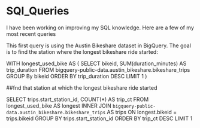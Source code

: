 # SQl_Queries
I have been working on improving my SQL knowledge.  Here are a few of my most recent queries


This first query is using the Austin Bikeshare dataset in BigQuery.  The goal is to find the station where the longest bikeshare ride started:

WITH longest_used_bike AS (
    SELECT
      bikeid,
      SUM(duration_minutes) AS trip_duration
    FROM
      bigquery-public-data.austin_bikeshare.bikeshare_trips
    GROUP By
      bikeid
    ORDER BY
      trip_duration DESC
    LIMIT 1
)

##fnd that station at which the longest bikeshare ride started

SELECT
  trips.start_station_id,
  COUNT(*) AS trip_ct
FROM
  longest_used_bike AS longest
INNER JOIN
  `bigquery-public-data.austin_bikeshare.bikeshare_trips` AS trips
ON 
  longest.bikeid = trips.bikeid
GROUP BY
  trips.start_station_id
ORDER BY
  trip_ct DESC
LIMIT 1
